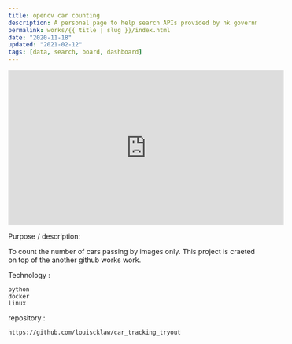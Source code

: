 ```yaml
---
title: opencv car counting
description: A personal page to help search APIs provided by hk government. Also trying using gatsby.
permalink: works/{{ title | slug }}/index.html
date: "2020-11-18"
updated: "2021-02-12"
tags: [data, search, board, dashboard]
---
```



<iframe width="560" height="315" src="https://www.youtube-nocookie.com/embed/8P3VEGvMeTQ" frameborder="0" allow="accelerometer; autoplay; clipboard-write; encrypted-media; gyroscope; picture-in-picture" allowfullscreen></iframe>



Purpose / description:

To count the number of cars passing by images only.
This project is craeted on top of the another github works work.

Technology :

    python
    docker
    linux

repository :

    https://github.com/louiscklaw/car_tracking_tryout
